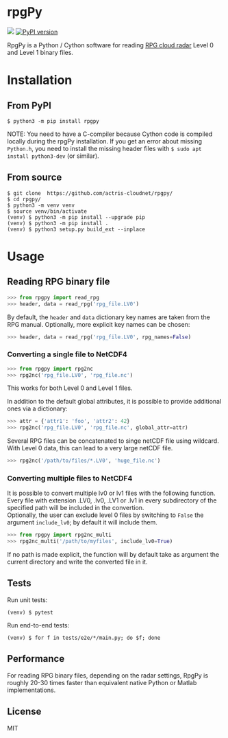 # rpgPy

![](https://github.com/actris-cloudnet/rpgpy/workflows/RpgPy%20CI/badge.svg)
[![PyPI version](https://badge.fury.io/py/rpgPy.svg)](https://badge.fury.io/py/rpgPy)

RpgPy is a Python / Cython software for reading [RPG cloud radar](https://www.radiometer-physics.de/products/microwave-remote-sensing-instruments/94-ghz-fmcw-doppler-cloud-radar/) Level 0 and Level 1 binary files.

# Installation

## From PyPI
```
$ python3 -m pip install rpgpy
```
NOTE: You need to have a C-compiler because Cython code is compiled locally during the rpgPy installation.
If you get an error about missing `Python.h`, you need to install the missing header files with `$ sudo apt install python3-dev` (or similar).

## From source
``` 
$ git clone  https://github.com/actris-cloudnet/rpgpy/
$ cd rpgpy/
$ python3 -m venv venv
$ source venv/bin/activate
(venv) $ python3 -m pip install --upgrade pip
(venv) $ python3 -m pip install .
(venv) $ python3 setup.py build_ext --inplace
```

# Usage

## Reading RPG binary file
```python
>>> from rpgpy import read_rpg
>>> header, data = read_rpg('rpg_file.LV0')
```
By default, the ```header``` and ```data``` dictionary key names are taken from the RPG manual. Optionally, 
more explicit key names can be chosen:
```python
>>> header, data = read_rpg('rpg_file.LV0', rpg_names=False)
```
### Converting a single file to NetCDF4
```python
>>> from rpgpy import rpg2nc
>>> rpg2nc('rpg_file.LV0', 'rpg_file.nc')
```
This works for both Level 0 and Level 1 files.

In addition to the default global attributes, it is possible to provide 
additional ones via a dictionary:
```python
>>> attr = {'attr1': 'foo', 'attr2': 42}
>>> rpg2nc('rpg_file.LV0', 'rpg_file.nc', global_attr=attr)
```
Several RPG files can be concatenated to singe netCDF file using wildcard.
With Level 0 data, this can lead to a very large netCDF file.
```python
>>> rpg2nc('/path/to/files/*.LV0', 'huge_file.nc')
```

### Converting multiple files to NetCDF4
It is possible to convert multiple lv0 or lv1 files with the following function.
Every file with extension .LV0, .lv0, .LV1 or .lv1 in every subdirectory of the specified path will be included in the convertion.  
Optionally, the user can exclude level 0 files by switching to `False` the argument `include_lv0`; by default it will include them.
```python
>>> from rpgpy import rpg2nc_multi
>>> rpg2nc_multi('/path/to/myfiles', include_lv0=True)
```
If no path is made explicit, the function will by default take as argument the current directory
and write the converted file in it.

## Tests
Run unit tests:
```
(venv) $ pytest
```

Run end-to-end tests:
```
(venv) $ for f in tests/e2e/*/main.py; do $f; done
```


## Performance
For reading RPG binary files, depending on the radar settings, RpgPy is roughly 20-30 times faster than equivalent native Python or Matlab implementations.

## License
MIT
